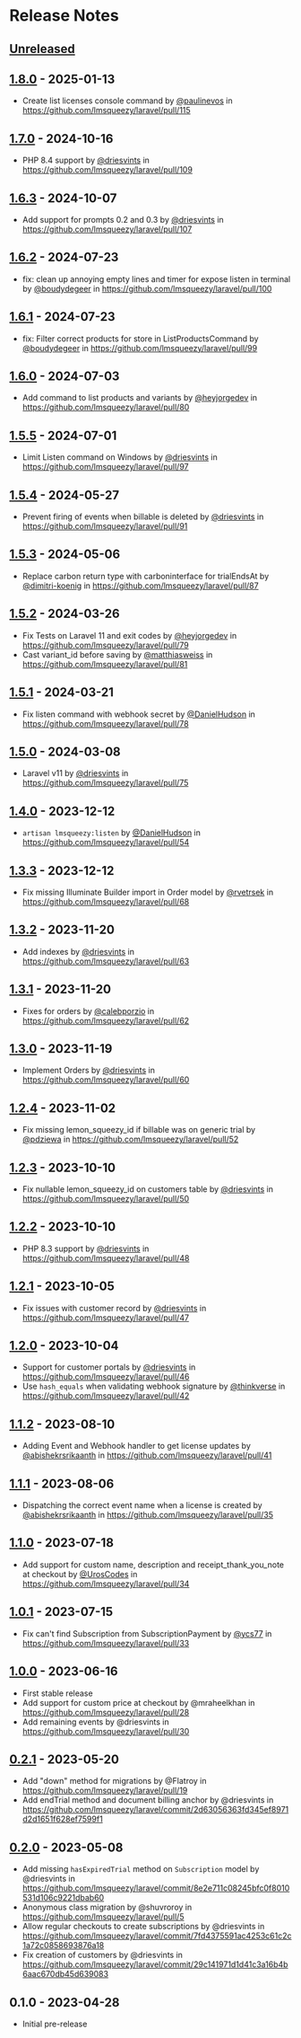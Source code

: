 # Release Notes

## [Unreleased](https://github.com/lmsqueezy/laravel/compare/1.8.0...main)

## [1.8.0](https://github.com/lmsqueezy/laravel/compare/1.7.0...1.8.0) - 2025-01-13

* Create list licenses console command by [@paulinevos](https://github.com/paulinevos) in https://github.com/lmsqueezy/laravel/pull/115

## [1.7.0](https://github.com/lmsqueezy/laravel/compare/1.6.3...1.7.0) - 2024-10-16

* PHP 8.4 support by [@driesvints](https://github.com/driesvints) in https://github.com/lmsqueezy/laravel/pull/109

## [1.6.3](https://github.com/lmsqueezy/laravel/compare/1.6.2...1.6.3) - 2024-10-07

* Add support for prompts 0.2 and 0.3 by [@driesvints](https://github.com/driesvints) in https://github.com/lmsqueezy/laravel/pull/107

## [1.6.2](https://github.com/lmsqueezy/laravel/compare/1.6.1...1.6.2) - 2024-07-23

* fix: clean up annoying empty lines and timer for expose listen in terminal by [@boudydegeer](https://github.com/boudydegeer) in https://github.com/lmsqueezy/laravel/pull/100

## [1.6.1](https://github.com/lmsqueezy/laravel/compare/1.6.0...1.6.1) - 2024-07-23

* fix: Filter correct products for store in ListProductsCommand by [@boudydegeer](https://github.com/boudydegeer) in https://github.com/lmsqueezy/laravel/pull/99

## [1.6.0](https://github.com/lmsqueezy/laravel/compare/1.5.5...1.6.0) - 2024-07-03

* Add command to list products and variants by [@heyjorgedev](https://github.com/heyjorgedev) in https://github.com/lmsqueezy/laravel/pull/80

## [1.5.5](https://github.com/lmsqueezy/laravel/compare/1.5.4...1.5.5) - 2024-07-01

* Limit Listen command on Windows by [@driesvints](https://github.com/driesvints) in https://github.com/lmsqueezy/laravel/pull/97

## [1.5.4](https://github.com/lmsqueezy/laravel/compare/1.5.3...1.5.4) - 2024-05-27

* Prevent firing of events when billable is deleted by [@driesvints](https://github.com/driesvints) in https://github.com/lmsqueezy/laravel/pull/91

## [1.5.3](https://github.com/lmsqueezy/laravel/compare/1.5.2...1.5.3) - 2024-05-06

* Replace carbon return type with carboninterface for trialEndsAt by [@dimitri-koenig](https://github.com/dimitri-koenig) in https://github.com/lmsqueezy/laravel/pull/87

## [1.5.2](https://github.com/lmsqueezy/laravel/compare/1.5.1...1.5.2) - 2024-03-26

* Fix Tests on Laravel 11 and exit codes by [@heyjorgedev](https://github.com/heyjorgedev) in https://github.com/lmsqueezy/laravel/pull/79
* Cast variant_id before saving by [@matthiasweiss](https://github.com/matthiasweiss) in https://github.com/lmsqueezy/laravel/pull/81

## [1.5.1](https://github.com/lmsqueezy/laravel/compare/1.5.0...1.5.1) - 2024-03-21

* Fix listen command with webhook secret by [@DanielHudson](https://github.com/DanielHudson) in https://github.com/lmsqueezy/laravel/pull/78

## [1.5.0](https://github.com/lmsqueezy/laravel/compare/1.4.0...1.5.0) - 2024-03-08

* Laravel v11 by [@driesvints](https://github.com/driesvints) in https://github.com/lmsqueezy/laravel/pull/75

## [1.4.0](https://github.com/lmsqueezy/laravel/compare/1.3.3...1.4.0) - 2023-12-12

* `artisan lmsqueezy:listen` by [@DanielHudson](https://github.com/DanielHudson) in https://github.com/lmsqueezy/laravel/pull/54

## [1.3.3](https://github.com/lmsqueezy/laravel/compare/1.3.2...1.3.3) - 2023-12-12

- Fix missing Illuminate Builder import in Order model by [@rvetrsek](https://github.com/rvetrsek) in https://github.com/lmsqueezy/laravel/pull/68

## [1.3.2](https://github.com/lmsqueezy/laravel/compare/1.3.1...1.3.2) - 2023-11-20

- Add indexes by [@driesvints](https://github.com/driesvints) in https://github.com/lmsqueezy/laravel/pull/63

## [1.3.1](https://github.com/lmsqueezy/laravel/compare/1.3.0...1.3.1) - 2023-11-20

- Fixes for orders by [@calebporzio](https://github.com/calebporzio) in https://github.com/lmsqueezy/laravel/pull/62

## [1.3.0](https://github.com/lmsqueezy/laravel/compare/1.2.4...1.3.0) - 2023-11-19

- Implement Orders by [@driesvints](https://github.com/driesvints) in https://github.com/lmsqueezy/laravel/pull/60

## [1.2.4](https://github.com/lmsqueezy/laravel/compare/1.2.3...1.2.4) - 2023-11-02

- Fix missing lemon_squeezy_id if billable was on generic trial by [@pdziewa](https://github.com/pdziewa) in https://github.com/lmsqueezy/laravel/pull/52

## [1.2.3](https://github.com/lmsqueezy/laravel/compare/1.2.2...1.2.3) - 2023-10-10

- Fix nullable lemon_squeezy_id on customers table by [@driesvints](https://github.com/driesvints) in https://github.com/lmsqueezy/laravel/pull/50

## [1.2.2](https://github.com/lmsqueezy/laravel/compare/1.2.1...1.2.2) - 2023-10-10

- PHP 8.3 support by [@driesvints](https://github.com/driesvints) in https://github.com/lmsqueezy/laravel/pull/48

## [1.2.1](https://github.com/lmsqueezy/laravel/compare/1.2.0...1.2.1) - 2023-10-05

- Fix issues with customer record by [@driesvints](https://github.com/driesvints) in https://github.com/lmsqueezy/laravel/pull/47

## [1.2.0](https://github.com/lmsqueezy/laravel/compare/1.1.2...1.2.0) - 2023-10-04

- Support for customer portals by [@driesvints](https://github.com/driesvints) in https://github.com/lmsqueezy/laravel/pull/46
- Use `hash_equals` when validating webhook signature by [@thinkverse](https://github.com/thinkverse) in https://github.com/lmsqueezy/laravel/pull/42

## [1.1.2](https://github.com/lmsqueezy/laravel/compare/1.1.1...1.1.2) - 2023-08-10

- Adding Event and Webhook handler to get license updates by [@abishekrsrikaanth](https://github.com/abishekrsrikaanth) in https://github.com/lmsqueezy/laravel/pull/41

## [1.1.1](https://github.com/lmsqueezy/laravel/compare/1.1.0...1.1.1) - 2023-08-06

- Dispatching the correct event name when a license is created by [@abishekrsrikaanth](https://github.com/abishekrsrikaanth) in https://github.com/lmsqueezy/laravel/pull/35

## [1.1.0](https://github.com/lmsqueezy/laravel/compare/1.0.1...1.1.0) - 2023-07-18

- Add support for custom name, description and receipt_thank_you_note at checkout by [@UrosCodes](https://github.com/UrosCodes) in https://github.com/lmsqueezy/laravel/pull/34

## [1.0.1](https://github.com/lmsqueezy/laravel/compare/1.0.0...1.0.1) - 2023-07-15

- Fix can't find Subscription from SubscriptionPayment by [@ycs77](https://github.com/ycs77) in https://github.com/lmsqueezy/laravel/pull/33

## [1.0.0](https://github.com/lmsqueezy/laravel/compare/0.2.1...1.0.0) - 2023-06-16

- First stable release
- Add support for custom price at checkout by @mraheelkhan in https://github.com/lmsqueezy/laravel/pull/28
- Add remaining events by @driesvints in https://github.com/lmsqueezy/laravel/pull/30

## [0.2.1](https://github.com/lmsqueezy/laravel/compare/0.2.0...0.2.1) - 2023-05-20

- Add "down" method for migrations by @Flatroy in https://github.com/lmsqueezy/laravel/pull/19
- Add endTrial method and document billing anchor by @driesvints in https://github.com/lmsqueezy/laravel/commit/2d63056363fd345ef8971d2d1651f628ef7599f1

## [0.2.0](https://github.com/lmsqueezy/laravel/compare/0.1.0...0.2.0) - 2023-05-08

- Add missing `hasExpiredTrial` method on `Subscription` model by @driesvints in https://github.com/lmsqueezy/laravel/commit/8e2e711c08245bfc0f8010531d106c9221dbab60
- Anonymous class migration by @shuvroroy in https://github.com/lmsqueezy/laravel/pull/5
- Allow regular checkouts to create subscriptions by @driesvints in https://github.com/lmsqueezy/laravel/commit/7fd4375591ac4253c61c2c1a72c0858693876a18
- Fix creation of customers by @driesvints in https://github.com/lmsqueezy/laravel/commit/29c141971d1d41c3a16b4b6aac670db45d639083

## 0.1.0 - 2023-04-28

- Initial pre-release
